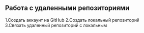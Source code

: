 ## **Работа с удаленными репозиториями**

1.Создать аккаунт на GitHub
2.Создать локальный репозиторий
3.Связать удаленный репозиторий с локальным